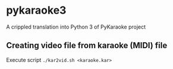# pykaraoke3

A crippled translation into Python 3 of PyKaraoke project

## Creating video file from karaoke (MIDI) file

Execute script `./kar2vid.sh <karaoke.kar>`
